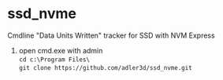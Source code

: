 # ssd_nvme
Cmdline "Data Units Written" tracker for SSD with NVM Express

1) open cmd.exe with admin  
`cd c:\Program Files\`  
`git clone https://github.com/adler3d/ssd_nvme.git`

